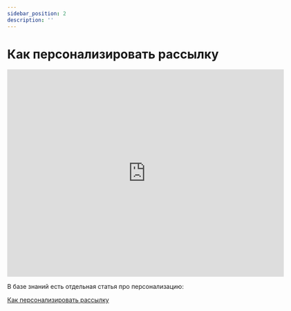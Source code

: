 ```yaml
---
sidebar_position: 2
description: ''
---
```


# Как персонализировать рассылку

<iframe
    width="640"
    height="480"
    src="https://www.youtube.com/embed/5NgBw1QNE14"
    frameborder="0"
    allow="autoplay; encrypted-media"
    allowfullscreen
>
</iframe>

В базе знаний есть отдельная статья про персонализацию:

[Как персонализировать рассылку](/docs/email-campaigns/personalization/how-to-personalize-campaign.md)